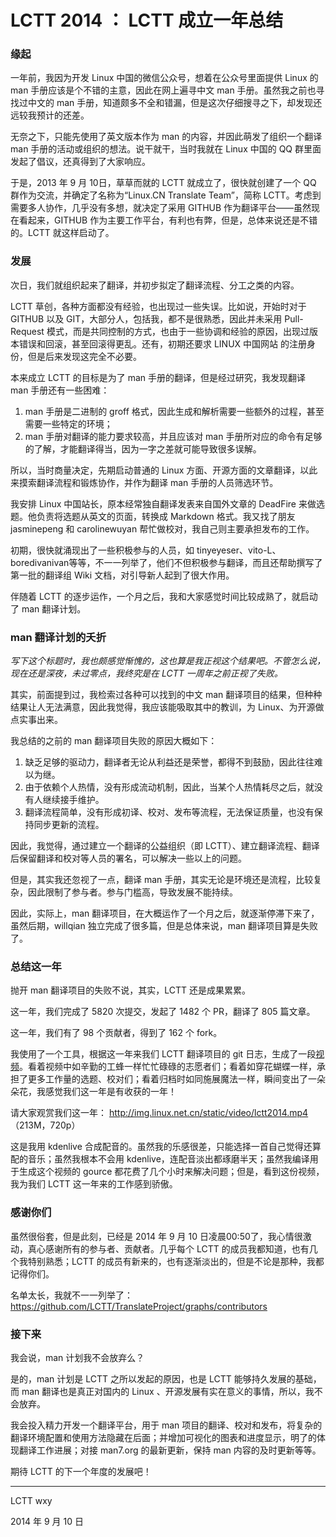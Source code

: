 LCTT 2014 ： LCTT 成立一年总结
============================

### 缘起 ###

一年前，我因为开发 Linux 中国的微信公众号，想着在公众号里面提供 Linux 的 man 手册应该是个不错的主意，因此在网上遍寻中文 man 手册。虽然我之前也寻找过中文的 man 手册，知道颇多不全和错漏，但是这次仔细搜寻之下，却发现还远较我预计的还差。

无奈之下，只能先使用了英文版本作为 man 的内容，并因此萌发了组织一个翻译 man 手册的活动或组织的想法。说干就干，当时我就在 Linux 中国的 QQ 群里面发起了倡议，还真得到了大家响应。

于是，2013 年 9 月 10日，草草而就的 LCTT 就成立了，很快就创建了一个 QQ 群作为交流，并确定了名称为“Linux.CN Translate Team”，简称 LCTT。考虑到需要多人协作，几乎没有多想，就决定了采用 GITHUB 作为翻译平台——虽然现在看起来，GITHUB 作为主要工作平台，有利也有弊，但是，总体来说还是不错的。LCTT 就这样启动了。

### 发展 ###

次日，我们就组织起来了翻译，并初步拟定了翻译流程、分工之类的内容。

LCTT 草创，各种方面都没有经验，也出现过一些失误。比如说，开始时对于 GITHUB 以及 GIT，大部分人，包括我，都不是很熟悉，因此并未采用 Pull-Request 模式，而是共同控制的方式，也由于一些协调和经验的原因，出现过版本错误和回滚，甚至回滚得更乱。还有，初期还要求 LINUX 中国网站 的注册身份，但是后来发现这完全不必要。

本来成立 LCTT 的目标是为了 man 手册的翻译，但是经过研究，我发现翻译 man 手册还有一些困难：

1. man 手册是二进制的 groff 格式，因此生成和解析需要一些额外的过程，甚至需要一些特定的环境；
2. man 手册对翻译的能力要求较高，并且应该对 man 手册所对应的命令有足够的了解，才能翻译得当，因为一字之差就可能导致很多误解。

所以，当时商量决定，先期启动普通的 Linux 方面、开源方面的文章翻译，以此来摸索翻译流程和锻炼协作，并作为翻译 man 手册的人员筛选环节。

我安排 Linux 中国站长，原本经常独自翻译发表来自国外文章的 DeadFire 来做选题。他负责将选题从英文的页面，转换成 Markdown 格式。我又找了朋友 jasminepeng 和 carolinewuyan 帮忙做校对，我自己则主要承担发布的工作。

初期，很快就涌现出了一些积极参与的人员，如 tinyeyeser、vito-L、boredivanivan等等，不一一列举了，他们不但积极参与翻译，而且还帮助撰写了第一批的翻译组 Wiki 文档，对引导新人起到了很大作用。

伴随着 LCTT 的逐步运作，一个月之后，我和大家感觉时间比较成熟了，就启动了 man 翻译计划。

### man 翻译计划的夭折 ###

_写下这个标题时，我也颇感觉惭愧的，这也算是我正视这个结果吧。不管怎么说，现在还是深夜，未过零点，我终究是在 LCTT 一周年之前正视了失败。_

其实，前面提到过，我检索过各种可以找到的中文 man 翻译项目的结果，但种种结果让人无法满意，因此我觉得，我应该能吸取其中的教训，为 Linux、为开源做点实事出来。

我总结的之前的 man 翻译项目失败的原因大概如下：

1. 缺乏足够的驱动力，翻译者无论从利益还是荣誉，都得不到鼓励，因此往往难以为继。
2. 由于依赖个人热情，没有形成流动机制，因此，当某个人热情耗尽之后，就没有人继续接手维护。
3. 翻译流程简单，没有形成初译、校对、发布等流程，无法保证质量，也没有保持同步更新的流程。

因此，我觉得，通过建立一个翻译的公益组织（即 LCTT）、建立翻译流程、翻译后保留翻译和校对等人员的署名，可以解决一些以上的问题。

但是，其实我还忽视了一点，翻译 man 手册，其实无论是环境还是流程，比较复杂，因此限制了参与者。参与门槛高，导致发展不能持续。

因此，实际上，man 翻译项目，在大概运作了一个月之后，就逐渐停滞下来了，虽然后期，willqian 独立完成了很多篇，但是总体来说，man 翻译项目算是失败了。

### 总结这一年 ###

抛开 man 翻译项目的失败不说，其实，LCTT 还是成果累累。

这一年，我们完成了 5820 次提交，发起了 1482 个 PR，翻译了 805 篇文章。

这一年，我们有了 98 个贡献者，得到了 162 个 fork。

我使用了一个工具，根据这一年来我们 LCTT 翻译项目的 git 日志，生成了一段[视频](http://img.linux.net.cn/static/video/lctt2014.mp4)。看着视频中如辛勤的工蜂一样忙忙碌碌的志愿者们；看着如穿花蝴蝶一样，承担了更多工作量的选题、校对们；看着归档时如同施展魔法一样，瞬间变出了一朵朵花，我感觉我们这一年是有收获的一年！

请大家观赏我们这一年： http://img.linux.net.cn/static/video/lctt2014.mp4 （213M，720p）

这是我用 kdenlive 合成配音的。虽然我的乐感很差，只能选择一首自己觉得还算配的音乐；虽然我根本不会用 kdenlive，连配音淡出都琢磨半天；虽然我编译用于生成这个视频的 gource 都花费了几个小时来解决问题；但是，看到这份视频，我为我们 LCTT 这一年来的工作感到骄傲。

### 感谢你们 ###

虽然很俗套，但是此刻，已经是 2014 年 9 月 10 日凌晨00:50了，我心情很激动，真心感谢所有的参与者、贡献者。几乎每个 LCTT 的成员我都知道，也有几个我特别熟悉；LCTT 的成员有新来的，也有逐渐淡出的，但是不论是那种，我都记得你们。

名单太长，我就不一一列举了： https://github.com/LCTT/TranslateProject/graphs/contributors 

### 接下来 ###

我会说，man 计划我不会放弃么？

是的，man 计划是 LCTT 之所以发起的原因，也是 LCTT 能够持久发展的基础，而 man 翻译也是真正对国内的 Linux 、开源发展有实在意义的事情，所以，我不会放弃。

我会投入精力开发一个翻译平台，用于 man 项目的翻译、校对和发布，将复杂的翻译环境配置和使用方法隐藏在后面；并增加可视化的图表和进度显示，明了的体现翻译工作进展；对接 man7.org 的最新更新，保持 man 内容的及时更新等等。

期待 LCTT 的下一个年度的发展吧！

----

LCTT wxy

2014 年 9 月 10 日